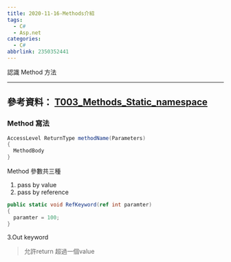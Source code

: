 ```yaml
---
title: 2020-11-16-Methods介紹
tags:
  - C#
  - Asp.net
categories:
  - C#
abbrlink: 2350352441
---
```

認識 Method 方法
<!-- more -->
---
參考資料：
[T003_Methods_Static_namespace](https://ithandyguytutorial.blogspot.com/2017/11/t003methodsstaticnamespace.html)
---
### Method 寫法
```C#
AccessLevel ReturnType methodName(Parameters)
{
  MethodBody
}
```

Method 參數共三種
1. pass by value
2. pass by reference
```C#
public static void RefKeyword(ref int paramter)
{
  paramter = 100;
}
```

3.Out keyword
> 允許return 超過一個value







